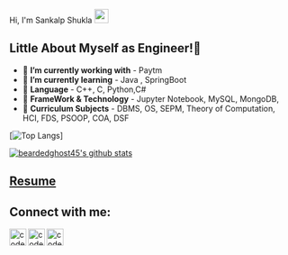 
Hi, I'm Sankalp Shukla <img src="https://media.giphy.com/media/hvRJCLFzcasrR4ia7z/giphy.gif" width="25px">

## Little About Myself as Engineer!👷 

- 🔭 **I’m currently working with**  - Paytm 
- 🌱 **I’m currently learning** - Java , SpringBoot
- 💬 **Language** - C++, C, Python,C#
- 🥅 **FrameWork & Technology** - Jupyter Notebook, MySQL, MongoDB,
- 📕 **Curriculum Subjects** - DBMS, OS, SEPM, Theory of Computation, HCI, FDS, PSOOP, COA, DSF

[![Top Langs](https://github-readme-stats.vercel.app/api/top-langs/?username=beardedghost45)]

[![beardedghost45's github stats](https://github-readme-stats.vercel.app/api?username=beardedghost45&count_private=true&include_all_commits=true&theme=radical)](https://google.com)

## [**Resume**]()
## Connect with me:
[<img align="left" alt="codeSTACKr.com" width="30px" src="https://cdn.jsdelivr.net/npm/simple-icons@v3/icons/facebook.svg" />][Facebook]
[<img align="left" alt="codeSTACKr | Twitter" width="30px" src="https://cdn.jsdelivr.net/npm/simple-icons@v3/icons/instagram.svg" />][Instagram]
[<img align="left" alt="codeSTACKr | LinkedIn" width="30px" src="https://cdn.jsdelivr.net/npm/simple-icons@v3/icons/linkedin.svg" />][linkedin]
<br />
<!-- This section you create this variables that are used above -->
[Facebook]: https://www.facebook.com/deadhead45
[Instagram]:https://www.instagram.com/shukla45/
[linkedin]: https://www.linkedin.com/in/sankalp-shukla-b4a158173/
